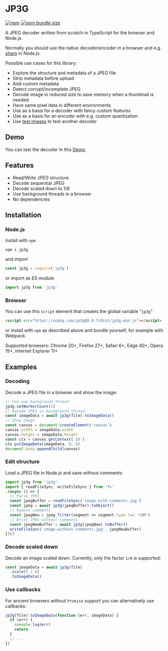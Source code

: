 # JP3G

[![npm](https://img.shields.io/npm/v/jp3g)](https://www.npmjs.com/package/jp3g/) [![npm bundle size](https://img.shields.io/bundlephobia/min/jp3g)](https://unpkg.com/jp3g/dist/jp3g.min.js)

A JPEG decoder written from scratch in TypeScript for the browser and Node.js.

Normally you should use the native decoder/encoder in a browser and e.g. [sharp](https://sharp.pixelplumbing.com/) in Node.js.

Possible use cases for this library:

- Explore the structure and metadata of a JPEG file
- Strip metadata before upload
- Add custom metadata
- Detect corrupt/incomplete JPEG
- Decode image in reduced size to save memory when a thumbnail is needed
- Have same pixel data in different environments
- Use as a basis for a decoder with fancy custom features
- Use as a basis for an encoder with e.g. custom quantization
- Use [test images](./src/__tests__/images#jpeg-test-images) to test another decoder

## Demo

You can test the decoder in this [Demo](https://hhelwich.github.io/jp3g/).

## Features

- Read/Write JPEG structure
- Decode sequential JPEG
- Decode scaled down to 1/8
- Use background threads in a browser
- No dependencies

## Installation

### Node.js

Install with `npm`

```
npm i jp3g
```

and import

```js
const jp3g = require('jp3g')
```

or import as ES module

```js
import jp3g from 'jp3g'
```

### Browser

You can use this `script` element that creates the global variable “`jp3g`”

```html
<script src="https://unpkg.com/jp3g@0.0.7/dist/jp3g.min.js"></script>
```

or install with `npm` as described above and bundle yourself, for example with Webpack.

Supported browsers: Chrome 20+, Firefox 27+, Safari 6+, Edge 40+, Opera 15+, Internet Explorer 11+

## Examples

### Decoding

Decode a JPEG file in a browser and show the image:

```js
// Use one background thread
jp3g.setWorkerCount(1)
// Decode JPEG in background thread
const imageData = await jp3g(file).toImageData()
// Show image
const canvas = document.createElement('canvas')
canvas.width = imageData.width
canvas.height = imageData.height
const ctx = canvas.getContext('2d')
ctx.putImageData(imageData, 0, 0)
document.body.appendChild(canvas)
```

### Edit structure

Load a JPEG file in Node.js and save without comments:

```js
import jp3g from 'jp3g'
import { readFileSync, writeFileSync } from 'fs'
;(async () => {
  // Parse JPEG
  const jpegBuffer = readFileSync('image-with-comments.jpg')
  const jpeg = await jp3g(jpegBuffer).toObject()
  // Remove comments
  const jpegNew = jpeg.filter(segment => segment.type !== 'COM')
  // Write JPEG without comments
  const jpegNewBuffer = await jp3g(jpegNew).toBuffer()
  writeFileSync('image-without-comments.jpg', jpegNewBuffer)
})()
```

### Decode scaled down

Decode an image scaled down. Currently, only the factor `1/8` is supported:

```js
const imageData = await jp3g(file)
  .scale(1 / 8)
  .toImageData()
```

### Use callbacks

For ancient browsers without `Promise` support you can alternatively use callbacks:

```js
jp3g(file).toImageData(function (err, imageData) {
  if (err) {
    console.log(err)
    return
  }
  // ...
})
```
